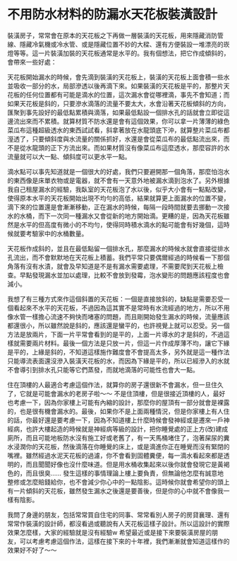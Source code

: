 
# 不用防水材料的防漏水天花板裝潢設計

裝潢房子，常常會在原本的天花板之下再做一層裝潢的天花板，用來隱藏消防管線、隱藏冷氣機或冷水管、或是隱藏位置不妙的大樑、還有方便裝設一堆漂亮的崁燈等等。這一片裝潢加裝的天花板通常是水平的。我有個想法，把它作成傾斜的，會帶來一些好處：

天花板開始漏水的時候，會先滴到裝潢的天花板上，裝潢的天花板上面會積一些水並吸收一部分的水，局部滲透以後再滴下來。如果裝潢的天花板是平的，那整片天花板的任何位置都有可能是滴水的位置，這次漏水會從哪裡滴，事先不會知道；而如果天花板是斜的，只要滲水滴落的流量不要太大，水會沿著天花板傾斜的方向，匯聚到事先設好的最低點累積與滴落，如果最低點設一個排水孔的話就會立即從這邊流出來而不累積。就算材質不防水還是會有這個效果，你可以拿一片薄薄的綠色菜瓜布這種超級透水的東西試試看，斜拿著放在水龍頭底下沖，就算整片菜瓜布都溼透了，只要傾斜度與水流量的關係抓好，水還是會從菜瓜布的最低點流出來，而不是從水龍頭的正下方流出來。而如果材質沒有像菜瓜布這麼透水，那麼容許的水流量就可以大一點、傾斜度可以更水平一點。

滴水點可以事先知道就是一個很大的好處，我們只要避開那一個角落，那麼怕泡水的東西像是床單衣物或是電器，就不會有一天意外地被漏水滴到泡水了。另外根據我自己租屋漏水的經驗，我臥室的天花板泡了水以後，似乎大小會有一點點改變，使得原本水平的天花板開始出現不均勻的高低，結果就算更上面漏水的位置不變，滴下來的位置還是會漸漸移動，正在漏水的時候，每隔一段時間就要去挪動一次接水的水桶，而下一次同一種漏水又會從新的地方開始滴。更糟的是，因為天花板雖然是水平的但高度有微小的不均勻，使得同時積水滴水的點可能會有好幾個，這時候就要考驗家中的水桶數量。

天花板作成斜的，並且在最低點留一個排水孔，那麼漏水的時候水就會直接從排水孔流出，而不會默默地在天花板上積蓄。我們平常只要偶爾經過的時候看一下那個角落有沒有水漬，就會及早知道是不是有漏水需要處理，不需要爬到天花板上檢查。早點發現漏水並加以處理，比較不會放到發霉，泡水變形的問題應該程度也會減小。

我想了有三種方式來作這個斜置的天花板：一個是直接放斜的，缺點是需要忍受一個看起來不水平的天花板，不過因為這其實不是常時有水流經過的地方，所以不用像水管一樣擔心流速不夠快而堵塞的問題，而且剛開始發生漏水的時候，流量應該都還很小，所以雖然說是斜的，應該還是蠻平的，也許視覺上就可以忍受。另一個方法是放兩片，下面一片平常會看到的是平的，上面一片導水的才是斜的，不過這樣就需要兩片材料。最後一個方法是只放一片，但這一片作成厚薄不均，讓它下緣是平的，上緣是斜的，不知道這樣施作難度會不會提高太多，另外就是這一種作法只能導流表面還沒滲入裝潢天花板的水，而因為下緣是平的，所以已經滲入的水就不會導引到排水孔只能等它們蒸發，而就地滴落的可能性也會大一點。

住在頂樓的人最適合考慮這個作法，就算你的房子還很新不會漏水，但一旦住久了，它就是可能會漏水的老房子啦～～ 不是住頂樓，但是很接近頂樓的人，最好也考慮一下，因為你家樓上可能有內縮的設計，那麼你的屋頂有一部分就會是裸露的，也是很有機會漏水的。最後，如果你不是上面兩種情況，但是你家樓上有人住的話，你最好還是要考慮一下，因為不知道樓上什麼時候會發神經或是遷來一戶神經病，也許大樓起造的時候就是神經病等級的設計，把你睡覺處的正上方(改)建成廁所，而且可能地板防水沒有施工好或老舊了，有一天馬桶堵住了，泡著屎尿的糞水浸潤你的天花板，然後滴落在你睡覺的床上，或是滴進你正在睡覺而沒有緊閉的嘴裡。雖然經過水泥天花板的過濾，你不會看到固體糞便，每一滴水看起來都是透明的，而且聞聞好像也沒什麼味道。但是用水桶收集起來以後你就會發現它是黃褐色的，而且很臭…… 發生這樣的事情理論上樓上要負責，但無論他怎麼有誠意地整修或怎麼賠錢給你，也不會減少你心中的一點陰影。這時候你就會希望你的頭上有一片傾斜的天花板，雖然發生漏水之後還是要善後，但是你的心中就不會像我一樣有陰影。

我問了身邊的朋友，包括常常買自住宅的同事、常常看別人房子的房貸襄理、還有常常作裝潢的設計師，都沒看過或聽說有人天花板這樣子設計。所以這設計的實際效果怎麼樣，大家的經驗就是沒有經驗w 希望最近或是接下來要裝潢房屋的朋友，可以考慮考慮這個作法，這樣在接下來的十年裡，我們漸漸就會知道這樣作的效果好不好了～～